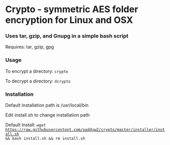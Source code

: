 # Crypto - symmetric AES folder encryption for Linux and OSX

### Uses tar, gzip, and Gnupg in a simple bash script

Requires: tar, gzip, gpg

### Usage

To encrypt a directory:
<code>crypto <target directory> </code>

To decrypt a directory:
<code>dcrypto <target directory> </code>

### Installation

Default installation path is /usr/local/bin

Edit install.sh to change installation path

Default Install:
<code>wget https://raw.githubusercontent.com/paddyw2/crypto/master/installer/install.sh && bash install.sh && rm install.sh</code>
